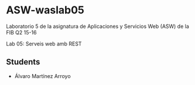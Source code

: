 # ASW-waslab05

Laboratorio 5 de la asignatura de Aplicaciones y Servicios Web (ASW) de la FIB Q2 15-16

Lab 05: Serveis web amb REST

## Students

- Álvaro Martínez Arroyo
